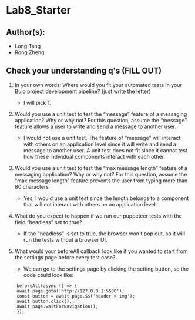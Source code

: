 # Lab8_Starter

## Author(s):
 - Long Tang
 - Rong Zheng

## Check your understanding q's (FILL OUT)
1. In your own words: Where would you fit your automated tests in your Bujo project development pipeline? (just write the letter)
    - I will pick 1.

2. Would you use a unit test to test the “message” feature of a messaging application? Why or why not? For this question, assume the “message” feature allows a user to write and send a message to another user.
    - I would not use a unit test. The feature of "message" will interact with others on an application level since it will write and 
send a message to another user. A unit test does not fit since it cannot test how these individual components interact with each other.

3. Would you use a unit test to test the “max message length” feature of a messaging application? Why or why not? For this question, assume the “max message length” feature prevents the user from typing more than 80 characters
    - Yes, I would use a unit test since the length belongs to a component that will not interact with others on an application level.

4. What do you expect to happen if we run our puppeteer tests with the field “headless” set to true?
    - If the "headless" is set to true, the browser won't pop out, so it will run the tests without a browser UI.

5. What would your beforeAll callback look like if you wanted to start from the settings page before every test case?
    - We can go to the settings page by clicking the setting button, so the code could look like:
```
    beforeAll(async () => {
    await page.goto('http://127.0.0.1:5500');
    const button = await page.$$('header > img');
    await button.click();
    await page.waitForNavigation();
    });
```